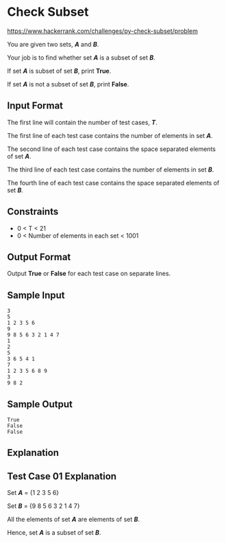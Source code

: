 # Check Subset

https://www.hackerrank.com/challenges/py-check-subset/problem

You are given two sets, ***A*** and ***B***.

Your job is to find whether set ***A*** is a subset of set ***B***.

If set ***A*** is subset of set ***B***, print **True**.

If set ***A*** is not a subset of set ***B***, print **False**.

## Input Format

The first line will contain the number of test cases, ***T***.

The first line of each test case contains the number of elements in set ***A***.

The second line of each test case contains the space separated elements of set ***A***.

The third line of each test case contains the number of elements in set ***B***.

The fourth line of each test case contains the space separated elements of set ***B***.

## Constraints

- 0 < T < 21
- 0 < Number of elements in each set < 1001

## Output Format

Output **True** or **False** for each test case on separate lines.

## Sample Input

    3
    5
    1 2 3 5 6
    9
    9 8 5 6 3 2 1 4 7
    1
    2
    5
    3 6 5 4 1
    7
    1 2 3 5 6 8 9
    3
    9 8 2

## Sample Output

    True
    False
    False

## Explanation

## Test Case 01 Explanation

Set ***A*** = {1 2 3 5 6}

Set ***B*** = {9 8 5 6 3 2 1 4 7}

All the elements of set ***A*** are elements of set ***B***.

Hence, set ***A*** is a subset of set ***B***.
